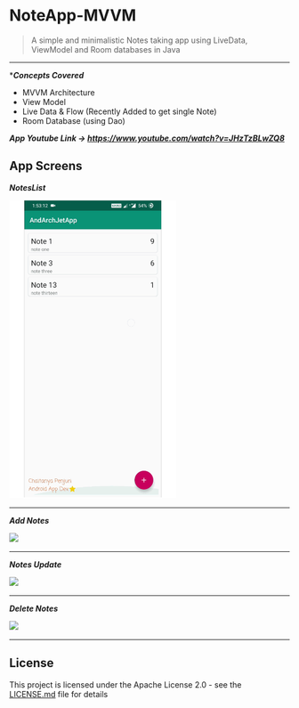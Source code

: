 # NoteApp-MVVM

> A simple and minimalistic Notes taking app using LiveData, ViewModel and Room databases in Java

---

****Concepts Covered***
- MVVM Architecture
- View Model
- Live Data & Flow (Recently Added to get single Note)
- Room Database (using Dao)

***App Youtube Link -> https://www.youtube.com/watch?v=JHzTzBLwZQ8***

## App Screens

***NotesList***

<img src="https://raw.githubusercontent.com/ChaituPenju/NoteApp-MVVM/master/screens/NotesList.gif" width=300>

---

***Add Notes***

<img src="https://raw.githubusercontent.com/ChaituPenju/NoteApp-MVVM/master/screens/NotesAdd.gif" width=300>

---

***Notes Update***

<img src="https://raw.githubusercontent.com/ChaituPenju/NoteApp-MVVM/master/screens/NotesUpdate.gif" width=300>

---

***Delete Notes***

<img src="https://raw.githubusercontent.com/ChaituPenju/NoteApp-MVVM/master/screens/NotesDeleted.gif" width=300>

---
## License

This project is licensed under the Apache License 2.0 - see the [LICENSE.md](LICENSE) file for details

